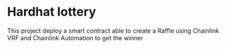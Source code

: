 # Hardhat lottery

This project deploy a smart contract able to create a Raffle using Chainlink VRF and Chainlink Automation to get the winner
